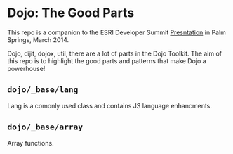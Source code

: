 Dojo: The Good Parts
====================
This repo is a companion to the ESRI Developer Summit [Presntation](http://webapps-cdn.esri.com/tools/MobileWebAgenda/cons/index.html?conferenceID=62#@oid=4717) in Palm Springs, March 2014.

Dojo, dijit, dojox, util, there are a lot of parts in the Dojo Toolkit. The aim of this repo is to highlight the good parts and patterns that make Dojo a powerhouse!

`dojo/_base/lang`
-----------------
Lang is a comonly used class and contains JS language enhancments.

`dojo/_base/array`
-----------------
Array functions.
